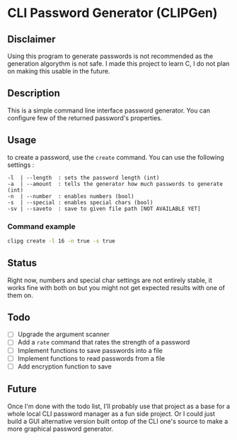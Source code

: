 # CLI Password Generator (CLIPGen)

## Disclaimer

Using this program to generate passwords is not recommended as the generation algorythm is not safe.
I made this project to learn C, I do not plan on making this usable in the future.

## Description

This is a simple command line interface password generator.
You can configure few of the returned password's properties.

## Usage

to create a password, use the `create` command.
You can use the following settings :
```
-l  | --length  : sets the password length (int)
-a  | --amount  : tells the generator how much passwords to generate (int)
-n  | --number  : enables numbers (bool)
-s  | --special : enables special chars (bool)
-sv | --saveto  : save to given file path [NOT AVAILABLE YET]
```

### Command example

```bash
clipg create -l 16 -n true -s true
```

## Status

Right now, numbers and special char settings are not entirely stable, 
it works fine with both on but you might not get expected results with
one of them on.

## Todo

- [ ] Upgrade the argument scanner
- [ ] Add a `rate` command that rates the strength of a password
- [ ] Implement functions to save passwords into a file
- [ ] Implement functions to read passwords from a file
- [ ] Add encryption function to save

## Future

Once I'm done with the todo list, I'll probably use that project as a base for a whole local CLI password manager as a fun side project.
Or I could just build a GUI alternative version built ontop of the CLI one's source to make a more graphical password generator.
